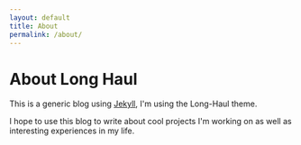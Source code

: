 ```yaml
---
layout: default
title: About
permalink: /about/
---
```


<div class="post">
	<h1 class="pageTitle">About Long Haul</h1>
	<p class="intro">This is a generic blog using <a href="http://jekyllrb.com">Jekyll</a>, I'm using the Long-Haul theme.</p>
	<p>I hope to use this blog to write about cool projects I'm
	working on as well as interesting experiences in my life.</p>
</div>
